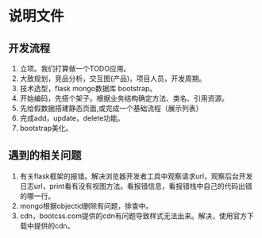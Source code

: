 说明文件
====
## 开发流程
1. 立项。我们打算做一个TODO应用。
2. 大致规划，竞品分析，交互图(产品)，项目人员，开发周期。
3. 技术选型，flask mongo数据库 bootstrap。
4. 开始编码，先搭个架子。根据业务结构确定方法、类名、引用资源。
5. 先给假数据搭建静态页面,或完成一个基础流程（展示列表）
6. 完成add，update，delete功能。
7. bootstrap美化。

## 遇到的相关问题
1. 有关flask框架的报错。解决浏览器开发者工具中观察请求url，观察后台开发日志url，print看有没有视图方法。看报错信息，看报错栈中自己的代码出错的哪一行。
2. mongo根据objectid删除有问题，排查中。
3. cdn，bootcss.com提供的cdn有问题导致样式无法出来。解决，使用官方下载中提供的cdn。
